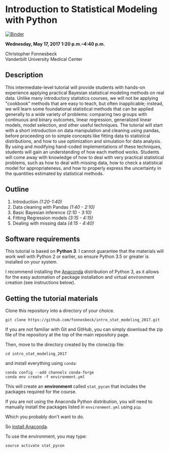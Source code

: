 # Introduction to Statistical Modeling with Python

[![Binder](http://mybinder.org/badge.svg)](http://mybinder.org:/repo/fonnesbeck/intro_stat_modeling_2017)

**Wednesday, May 17, 2017 1:20 p.m.–4:40 p.m.**

Christopher Fonnesbeck  
Vanderbilt University Medical Center

## Description

This intermediate-level tutorial will provide students with hands-on experience applying practical Bayesian statistical modeling methods on real data. Unlike many introductory statistics courses, we will not be applying "cookbook" methods that are easy to teach, but often inapplicable; instead, we will learn some foundational statistical methods that can be applied generally to a wide variety of problems: comparing two groups with continuous and binary outcomes, linear regression, generalized linear models, model selection, and other useful techniques. The tutorial will start with a short introduction on data manipulation and cleaning using pandas, before proceeding on to simple concepts like fitting data to statistical distributions, and how to use optimization and simulation for data analysis. By using and modifying hand-coded implementations of these techniques, students will gain an understanding of how each method works. Students will come away with knowledge of how to deal with very practical statistical problems, such as how to deal with missing data, how to check a statistical model for appropriateness, and how to properly express the uncertainty in the quantities estimated by statistical methods.

## Outline

1. Introduction *(1:20-1:40)*
2. Data cleaning with Pandas *(1:40 - 2:10)*
3. Basic Bayesian inference *(2:10 - 3:10)*
4. Fitting Regression models *(3:15 - 4:15)*
5. Dealing with missing data *(4:15 - 4:40)*

## Software requirements

This tutorial is based on **Python 3**. I cannot guarantee that the materials will work well with Python 2 or earlier, so ensure Python 3.5 or greater is installed on your system.

I recommend installing the [Anaconda](https://www.continuum.io/downloads) distribution of Python 3, as it allows for the easy automation of package installation and virtual environment creation (see instructions below).

## Getting the tutorial materials

Clone this repository into a directory of your choice.

    git clone https://github.com/fonnesbeck/intro_stat_modeling_2017.git

If you are not familiar with Git and GitHub, you can simply download the zip file of the repository at the top of the main repository page.

Then, move to the directory created by the clone/zip file:

    cd intro_stat_modeling_2017

and install everything using `conda`:

    conda config --add channels conda-forge
    conda env create -f environment.yml
    
This will create an **environment** called `stat_pycon` that includes the packages required for the course.    
    
If you are not using the Anaconda Python distribution, you will need to manually install the packages listed in `environment.yml` using `pip`.

Which you probably don't want to do.

So [install Anaconda](https://www.continuum.io/downloads).

To use the environment, you may type:

    source activate stat_pycon